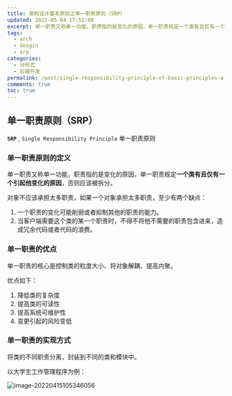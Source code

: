 ```yaml
---
title: 架构设计基本原则之单一职责原则（SRP）
updated: 2022-05-04 17:51:08
excerpt: 单一职责又称单一功能，职责指的是变化的原因，单一职责规定一个类有且仅有一个引起他变化的原因，否则应该被拆分。
tags:
  - arch
  - desgin
  - srp
categories:
  - 分布式
  - 后端开发
permalink: /post/single-responsibility-principle-of-basic-principles-of-architecture-design.html
comments: true
toc: true
---
```

## 单一职责原则（SRP）

**`SRP`** , `Single Responsibility Principle` 单一职责原则

###  单一职责原则的定义

单一职责又称单一功能，职责指的是变化的原因，单一职责规定**一个类有且仅有一个引起他变化的原因**，否则应该被拆分。

对象不应该承担太多职责，如果一个对象承担太多职责，至少有两个缺点：

1. 一个职责的变化可能削弱或者抑制其他的职责的能力。
2. 当客户端需要这个类的某一个职责时，不得不将他不需要的职责包含进来，造成冗余代码或者代码的浪费。

### 单一职责的优点

单一职责的核心是控制类的粒度大小、将对象解耦、提高内聚。

优点如下：

1. 降低类的复杂度
2. 提高类的可读性
3. 提高系统可维护性
4. 变更引起的风险变低

### 单一职责的实现方式

将类的不同职责分离，封装到不同的类和模块中。

以大学生工作管理程序为例：

![image-20220415105346056](https://img1.terwer.space/image-20220415105346056.png)